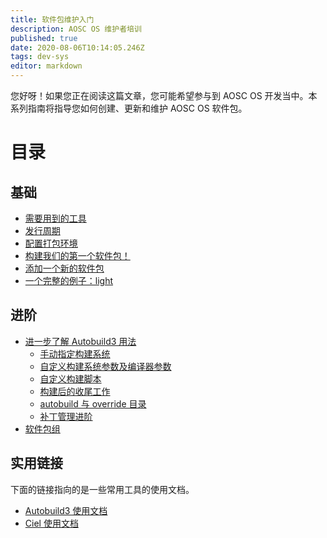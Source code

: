 ```yaml
---
title: 软件包维护入门
description: AOSC OS 维护者培训
published: true
date: 2020-08-06T10:14:05.246Z
tags: dev-sys
editor: markdown
---
```


您好呀！如果您正在阅读这篇文章，您可能希望参与到 AOSC OS 开发当中。本系列指南将指导您如何创建、更新和维护 AOSC OS 软件包。 

# 目录
## 基础
- [需要用到的工具](/zh/dev-sys-basics#需要用到的工具)
- [发行周期](/zh/dev-sys-basics#发行周期)
- [配置打包环境](/zh/dev-sys-basics#配置打包环境)
- [构建我们的第一个软件包！](/zh/dev-sys-basics#构建我们的第一个软件包)
- [添加一个新的软件包](/zh/dev-sys-basics#添加一个新的软件包)
- [一个完整的例子：light](/zh/dev-sys-basics#一个完整的例子light)

## 进阶
- [进一步了解 Autobuild3 用法](/en/dev-sys-advanced-techniques#advanced-operations-in-autobuild-3)
	- [手动指定构建系统](/en/dev-sys-advanced-techniques#manually-select-different-build-systems)
	- [自定义构建系统参数及编译器参数](/en/dev-sys-advanced-techniques#custom-build-system-compiler-parameters)
	- [自定义构建脚本](/en/dev-sys-advanced-techniques#custom-build-scripts)
	- [构建后的收尾工作](/en/dev-sys-advanced-techniques#post-build-tweaks)
	- [autobuild 与 override 目录](/en/dev-sys-advanced-techniques#the-autobuild-override-directory)
	- [补丁管理进阶](https://wiki.aosc.io/en/dev-sys-advanced-techniques#advanced-patch-management)
- [软件包组](/en/dev-sys-advanced-techniques#dealing-with-package-groups)

## 实用链接

下面的链接指向的是一些常用工具的使用文档。

- [Autobuild3 使用文档](/en/dev-sys-autobuild3-manual)
- [Ciel 使用文档](/en/dev-sys-ciel-manual)